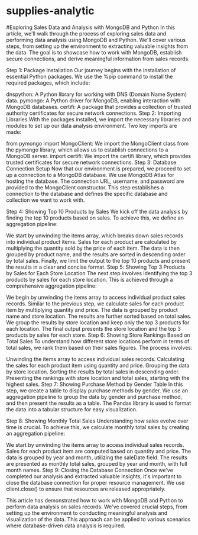 # supplies-analytic
#Exploring Sales Data and Analysis with MongoDB and Python
In this article, we'll walk through the process of exploring sales data and performing data analysis using MongoDB and Python. We'll cover various steps, from setting up the environment to extracting valuable insights from the data. The goal is to showcase how to work with MongoDB, establish secure connections, and derive meaningful information from sales records.

Step 1: Package Installation
Our journey begins with the installation of essential Python packages. We use the %pip command to install the required packages, which include:

dnspython: A Python library for working with DNS (Domain Name System) data.
pymongo: A Python driver for MongoDB, enabling interaction with MongoDB databases.
certifi: A package that provides a collection of trusted authority certificates for secure network connections.
Step 2: Importing Libraries
With the packages installed, we import the necessary libraries and modules to set up our data analysis environment. Two key imports are made:

from pymongo import MongoClient: We import the MongoClient class from the pymongo library, which allows us to establish connections to a MongoDB server.
import certifi: We import the certifi library, which provides trusted certificates for secure network connections.
Step 3: Database Connection Setup
Now that our environment is prepared, we proceed to set up a connection to a MongoDB database. We use MongoDB Atlas for hosting the database. The connection URL, username, and password are provided to the MongoClient constructor. This step establishes a connection to the database and defines the specific database and collection we want to work with.

Step 4: Showing Top 10 Products by Sales
We kick off the data analysis by finding the top 10 products based on sales. To achieve this, we define an aggregation pipeline:

We start by unwinding the items array, which breaks down sales records into individual product items.
Sales for each product are calculated by multiplying the quantity sold by the price of each item.
The data is then grouped by product name, and the results are sorted in descending order by total sales.
Finally, we limit the output to the top 10 products and present the results in a clear and concise format.
Step 5: Showing Top 3 Products by Sales for Each Store Location
The next step involves identifying the top 3 products by sales for each store location. This is achieved through a comprehensive aggregation pipeline:

We begin by unwinding the items array to access individual product sales records.
Similar to the previous step, we calculate sales for each product item by multiplying quantity and price.
The data is grouped by product name and store location.
The results are further sorted based on total sales.
We group the results by store location and keep only the top 3 products for each location.
The final output presents the store location and the top 3 products by sales for each store.
Step 6: Showing Store Rankings Based on Total Sales
To understand how different store locations perform in terms of total sales, we rank them based on their sales figures. The process involves:

Unwinding the items array to access individual sales records.
Calculating the sales for each product item using quantity and price.
Grouping the data by store location.
Sorting the results by total sales in descending order.
Presenting the rankings with store location and total sales, starting with the highest sales.
Step 7: Showing Purchase Method by Gender Table
In this step, we create a table to display purchase methods by gender. We use an aggregation pipeline to group the data by gender and purchase method, and then present the results as a table. The Pandas library is used to format the data into a tabular structure for easy visualization.

Step 8: Showing Monthly Total Sales
Understanding how sales evolve over time is crucial. To achieve this, we calculate monthly total sales by creating an aggregation pipeline:

We start by unwinding the items array to access individual sales records.
Sales for each product item are computed based on quantity and price.
The data is grouped by year and month, utilizing the saleDate field.
The results are presented as monthly total sales, grouped by year and month, with full month names.
Step 9: Closing the Database Connection
Once we've completed our analysis and extracted valuable insights, it's important to close the database connection for proper resource management. We use client.close() to ensure that resources are released appropriately.

This article has demonstrated how to work with MongoDB and Python to perform data analysis on sales records. We've covered crucial steps, from setting up the environment to conducting meaningful analysis and visualization of the data. This approach can be applied to various scenarios where database-driven data analysis is required.
